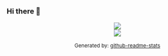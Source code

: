 ### Hi there 👋

<!--
**KhaledHN/KhaledHN** is a ✨ _special_ ✨ repository because its `README.md` (this file) appears on your GitHub profile.

Here are some ideas to get you started:

- 🔭 I’m currently working on ...
- 🌱 I’m currently learning ...
- 👯 I’m looking to collaborate on ...
- 🤔 I’m looking for help with ...
- 💬 Ask me about ...
- 📫 How to reach me: ...
- 😄 Pronouns: ...
- ⚡ Fun fact: ...
-->


<center>
 <a href=""> <img align="center" src="https://github-readme-stats.vercel.app/api/top-langs/?username=KhaledHN&theme=react&line_height=40&hide=css"/> </a>
<center>
    <a href=""> <img align="center" src="https://github-readme-stats-sigma-five.vercel.app/api/top-langs/?username=KhaledHN&&layout=compact&line_height=40&hide=css"/> </a>

  <small>Generated by: <a href="https://github.com/anuraghazra/github-readme-stats" traget="blank">github-readme-stats</a></small>
